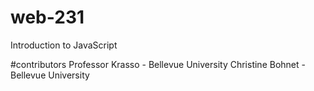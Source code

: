 # web-231
Introduction to JavaScript

#contributors
Professor Krasso - Bellevue University
Christine Bohnet - Bellevue University